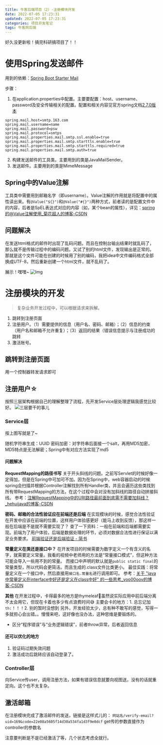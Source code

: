 ```yaml
---
title: 牛客后端项目（2）-注册模块开发
date: 2022-07-05 17:23:31
updated: 2022-07-05 17:23:31
categories: 项目开发笔记
tags: 牛客网后端
---
```


好久没更新啦！搞完科研搞项目了！！

<!--more-->

# 使用Spring发送邮件

用到的依赖：[Spring Boot Starter Mail](https://mvnrepository.com/artifact/org.springframework.boot/spring-boot-starter-mail)

步骤：
1. 在application.properties中配置。主要要配置：host、username、password及安全传输相关的配置。配置和相关内容见官方spring文档[2.7.0版本](https://docs.spring.io/spring-boot/docs/2.7.0/reference/htmlsingle/#io.email)

```properties
spring.mail.host=smtp.163.com
spring.mail.username=name
spring.mail.password=psw
spring.mail.protocol=smtps
spring.mail.properties.mail.smtp.ssl.enable=true
spring.mail.properties.mail.smtp.starttls.enable=true
spring.mail.properties.mail.smtp.starttls.required=true
spring.mail.properties.mail.smtp.auth=true
```
2. 构建发送邮件的工具类。主要用到的类是JavaMailSender。
3. 发送邮件。主要用到的类是MimeMessage

## Spring中的Value注解

工具类中需要用到邮箱名字（即username）。Value注解的作用就是将配置中的属性读出来。有`@Value("${}")`和`@Value("#{}")`两种方式，前者读的是配置文件中的内容，后者是SpEL表达式对应的内容（如，某个bean的属性），详见：[spring的@Value注解使用_菊花超人的博客-CSDN](https://blog.csdn.net/woheniccc/article/details/79804600)

## 问题解决

在发送html格式的邮件时出现了乱码问题。而且在控制台输出结果时就乱码了，那么就不是传输过程中的编码问题。又试了别的html文件，发现输出是正常的。那就是这个文件可能在创建的时候用了别的编码，我把idea中文件编码格式全部换成UTF-8，然后重新创建一个html文件，就不乱码了。

展示！嘿嘿~
![Img](https://forlwq.oss-cn-hangzhou.aliyuncs.com/ProjectNowCoder/1.png)

# 注册模块的开发

> 复杂业务开发过程中，可以根据请求来拆解。

1. 跳转到注册页面
2. 注册用户。（1）需要提供的信息（用户名、密码、邮箱）；（2）信息的约束（用户名和邮箱不允许重复）；（3）返回的结果（错误信息提示与注册成功的跳转
3. 激活账号。

## 跳转到注册页面

用一个控制器转发请求即可

## 注册用户☆
按照三层架构根据自己的理解整理了流程，先开发Service层处理逻辑我感觉比较好。
![三层要干的事儿](https://forlwq.oss-cn-hangzhou.aliyuncs.com/ProjectNowCoder/2.JPG)


### Service层

按上图写就是了~

随机字符串生成：UUID
密码加密：对字符串后面接一个salt，再用MD5加密，MD5特点是无法解密；Spring中有对应方法实现了md5

#### 问题解决
**RequestMapping的路径书写**
关于开头斜线的问题。之前写Servlet的时候好像一定得加，但是在Spring中可加可不加。因为在Spring中，web容器启动的时候spring会扫描并根据Controller注解找到所有Handler类，并且会遍历这些类找到所有带RequestMapping的方法，在这个过程中会对没有加斜线的路径自动拼接斜线。
参考：[注解RequestMapping中的URI路径最前面到底需不需要加斜线？_hehuijava的博客-CSDN](https://blog.csdn.net/hehuihh/article/details/117371593)

**密码、邮箱的合法性验证应在前端还是后端**
在实现模块的时候，感觉合法性验证在开发中应该在前端的位置，这样用户体验感更好（能马上收到反馈），那这样一般在后端是不是就不需要实现了？
查了一下资料：一般在前端和后端都需要实现。前端为了用户体验，后端是数据处理的环节，必须对数据合法性进行保证以满足业务要求。
[前端验证还是后端验证 - 简书](https://www.jianshu.com/p/30e352e25c80)

**常量定义在类还是接口中？**
在开发项目的时候需要为数字定义一个有含义的名字，就需要定义常量。我看的视频中老师用的方法是“常量接口模式”，但这种方法可能会导入一些用不到的常量。
而接口中声明的默认就是`public static final`的常量类型，所以代码会更简洁。而且生成的.class文件比类更小。
最佳实践：将常量定义在一个接口中，然后直接用`接口名.常量名`进行调用即可。
参考：[关于 "java中常量定义在interface中好还是定义在class中好" 的一些思考_voo00oov的博客-CSDN](https://blog.csdn.net/voo00oov/article/details/50433672)

**其他**
在开发过程中，卡得最多的地方是thymeleaf🤣虽然说实际应用中前后端分离不太会用它，但现在卡着也多少有点浪费时间😅
主要会卡的地方：1. 总忘记加`th:`！！！2. 别的暂时没想到
另外，开发经验太少，总有种不敢写的感觉，写得一多就担心会出错。。慢慢来吧，这好像也没办法，这种思维是要锻炼的。

- 区分“程序错误”与“业务逻辑错误”，前者throw异常，后者返回信息
#### 还可以优化的地方
1. 验证码过期失效问题
2. 激活成功后跳转应该自动登录了。

### Controller层

向Service传user，调用注册方法，如果有错误信息就要向视图送，没有的话就重定向。这个也不太复杂。

## 激活邮箱
在注册模块完成了激活邮件的发送，链接是这样式儿的：
`网站名/verify-email?uid=169&code=22e08a5605f14d30a534fa1d3f9e0dcf`
get传的参数直接作为controller的参数名

注意要判断是不是已经激活了等，几个状态考虑全就行。
